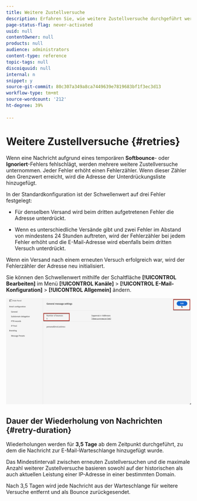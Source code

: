 ```yaml
---
title: Weitere Zustellversuche
description: Erfahren Sie, wie weitere Zustellversuche durchgeführt werden, bevor eine Adresse an die Unterdrückungsliste gesendet wird.
page-status-flag: never-activated
uuid: null
contentOwner: null
products: null
audience: administrators
content-type: reference
topic-tags: null
discoiquuid: null
internal: n
snippet: y
source-git-commit: 80c307a349a8ca7449639e7819683bf1f3ec3d13
workflow-type: tm+mt
source-wordcount: '212'
ht-degree: 39%

---
```



# Weitere Zustellversuche {#retries}

Wenn eine Nachricht aufgrund eines temporären **Softbounce**- oder **Ignoriert**-Fehlers fehlschlägt, werden mehrere weitere Zustellversuche unternommen. Jeder Fehler erhöht einen Fehlerzähler. Wenn dieser Zähler den Grenzwert erreicht, wird die Adresse der Unterdrückungsliste hinzugefügt.

In der Standardkonfiguration<!--so can you edit this setting or not?? contradictory information was given--> ist der Schwellenwert auf drei Fehler festgelegt:

* Für denselben Versand wird beim dritten aufgetretenen Fehler die Adresse unterdrückt.

* Wenn es unterschiedliche Versände gibt und zwei Fehler im Abstand von mindestens 24 Stunden auftreten, wird der Fehlerzähler bei jedem Fehler erhöht und die E-Mail-Adresse wird ebenfalls beim dritten Versuch unterdrückt.

Wenn ein Versand nach einem erneuten Versuch erfolgreich war, wird der Fehlerzähler der Adresse neu initialisiert.

Sie können den Schwellenwert mithilfe der Schaltfläche **[!UICONTROL Bearbeiten]** im Menü **[!UICONTROL Kanäle]** > **[!UICONTROL E-Mail-Konfiguration]** > **[!UICONTROL Allgemein]**<!--currently you can edit this in staging // now I see in UI: Suppression rule > Bounce days??? > 4--> ändern.

![](../assets/retries-edition.png)

## Dauer der Wiederholung von Nachrichten {#retry-duration}

Wiederholungen werden für **3,5 Tage** ab dem Zeitpunkt durchgeführt, zu dem die Nachricht zur E-Mail-Warteschlange hinzugefügt wurde.

Das Mindestintervall zwischen erneuten Zustellversuchen und die maximale Anzahl weiterer Zustellversuche <!--managed by the Enhanced MTA,--> basieren sowohl auf der historischen als auch aktuellen Leistung einer IP-Adresse in einer bestimmten Domain.

Nach 3,5 Tagen wird jede Nachricht aus der Warteschlange für weitere Versuche entfernt und als Bounce zurückgesendet.<!--???-->